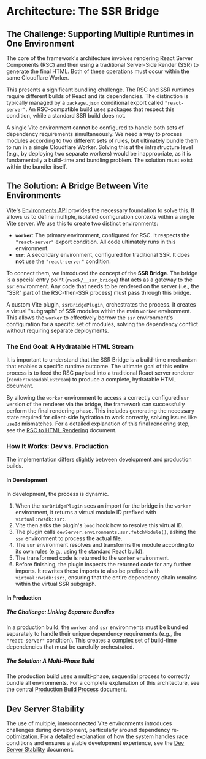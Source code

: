 # Architecture: The SSR Bridge

## The Challenge: Supporting Multiple Runtimes in One Environment

The core of the framework's architecture involves rendering React Server Components (RSC) and then using a traditional Server-Side Render (SSR) to generate the final HTML. Both of these operations must occur within the same Cloudflare Worker.

This presents a significant bundling challenge. The RSC and SSR runtimes require different builds of React and its dependencies. The distinction is typically managed by a `package.json` conditional export called `"react-server"`. An RSC-compatible build uses packages that respect this condition, while a standard SSR build does not.

A single Vite environment cannot be configured to handle both sets of dependency requirements simultaneously. We need a way to process modules according to two different sets of rules, but ultimately bundle them to run in a single Cloudflare Worker. Solving this at the infrastructure level (e.g., by deploying two separate workers) would be inappropriate, as it is fundamentally a build-time and bundling problem. The solution must exist within the bundler itself.

## The Solution: A Bridge Between Vite Environments

Vite's [Environments API](https://vitejs.dev/guide/api-vite-environment.html) provides the necessary foundation to solve this. It allows us to define multiple, isolated configuration contexts within a single Vite server. We use this to create two distinct environments:
-   **`worker`**: The primary environment, configured for RSC. It respects the `"react-server"` export condition. All code ultimately runs in this environment.
-   **`ssr`**: A secondary environment, configured for traditional SSR. It does **not** use the `"react-server"` condition.

To connect them, we introduced the concept of the **SSR Bridge**. The bridge is a special entry point (`rwsdk/__ssr_bridge`) that acts as a gateway to the `ssr` environment. Any code that needs to be rendered on the server (i.e., the "SSR" part of the RSC-then-SSR process) must pass through this bridge.

A custom Vite plugin, `ssrBridgePlugin`, orchestrates the process. It creates a virtual "subgraph" of SSR modules within the main `worker` environment. This allows the `worker` to effectively borrow the `ssr` environment's configuration for a specific set of modules, solving the dependency conflict without requiring separate deployments.

### The End Goal: A Hydratable HTML Stream

It is important to understand that the SSR Bridge is a build-time mechanism that enables a specific runtime outcome. The ultimate goal of this entire process is to feed the RSC payload into a traditional React server renderer (`renderToReadableStream`) to produce a complete, hydratable HTML document.

By allowing the `worker` environment to access a correctly configured `ssr` version of the renderer via the bridge, the framework can successfully perform the final rendering phase. This includes generating the necessary state required for client-side hydration to work correctly, solving issues like `useId` mismatches. For a detailed explanation of this final rendering step, see the [RSC to HTML Rendering](./rscSsrProcess.md) document.

### How It Works: Dev vs. Production

The implementation differs slightly between development and production builds.

#### In Development

In development, the process is dynamic.
1.  When the `ssrBridgePlugin` sees an import for the bridge in the `worker` environment, it returns a virtual module ID prefixed with `virtual:rwsdk:ssr:`.
2.  Vite then asks the plugin's `load` hook how to resolve this virtual ID.
3.  The plugin calls `devServer.environments.ssr.fetchModule()`, asking the `ssr` environment to process the actual file.
4.  The `ssr` environment resolves and transforms the module according to its own rules (e.g., using the standard React build).
5.  The transformed code is returned to the `worker` environment.
6.  Before finishing, the plugin inspects the returned code for any further imports. It rewrites these imports to also be prefixed with `virtual:rwsdk:ssr:`, ensuring that the entire dependency chain remains within the virtual SSR subgraph.

#### In Production

##### The Challenge: Linking Separate Bundles

In a production build, the `worker` and `ssr` environments must be bundled separately to handle their unique dependency requirements (e.g., the `"react-server"` condition). This creates a complex set of build-time dependencies that must be carefully orchestrated.

##### The Solution: A Multi-Phase Build

The production build uses a multi-phase, sequential process to correctly bundle all environments. For a complete explanation of this architecture, see the central [Production Build Process](./productionBuildProcess.md) document.

## Dev Server Stability

The use of multiple, interconnected Vite environments introduces challenges during development, particularly around dependency re-optimization. For a detailed explanation of how the system handles race conditions and ensures a stable development experience, see the [Dev Server Stability](./devServerStability.md) document.